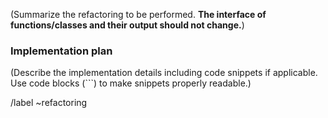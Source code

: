 <!---
Please read this!

Before opening a new issue, make sure to search for keywords in the issues
filtered by the "refactoring" label.

- https://pragit.diee.unica.it/secml/secml/issues?label_name%5B%5D=refactoring

and verify the issue you're about to submit isn't a duplicate.
--->

(Summarize the refactoring to be performed. **The interface of functions/classes 
and their output should not change.**)

### Implementation plan

(Describe the implementation details including code snippets if applicable.
Use code blocks (```) to make snippets properly readable.)

/label ~refactoring  
